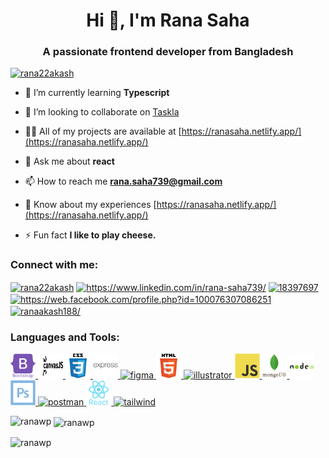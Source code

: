 
<h1 align="center">Hi 👋, I'm Rana Saha</h1>
<h3 align="center">A passionate frontend developer from Bangladesh</h3>

<p align="left"> <a href="https://twitter.com/rana22akash" target="blank"><img src="https://img.shields.io/twitter/follow/rana22akash?logo=twitter&style=for-the-badge" alt="rana22akash" /></a> </p>

- 🌱 I’m currently learning **Typescript**

- 👯 I’m looking to collaborate on [Taskla](https://taskla-hr.netlify.app/)

- 👨‍💻 All of my projects are available at [https://ranasaha.netlify.app/](https://ranasaha.netlify.app/)

- 💬 Ask me about **react**

- 📫 How to reach me **rana.saha739@gmail.com**

- 📄 Know about my experiences [https://ranasaha.netlify.app/](https://ranasaha.netlify.app/)

- ⚡ Fun fact **I like to play cheese.**

<h3 align="left">Connect with me:</h3>
<p align="left">
<a href="https://twitter.com/rana22akash" target="blank"><img align="center" src="https://raw.githubusercontent.com/rahuldkjain/github-profile-readme-generator/master/src/images/icons/Social/twitter.svg" alt="rana22akash" height="30" width="40" /></a>
<a href="https://linkedin.com/in/https://www.linkedin.com/in/rana-saha739/" target="blank"><img align="center" src="https://raw.githubusercontent.com/rahuldkjain/github-profile-readme-generator/master/src/images/icons/Social/linked-in-alt.svg" alt="https://www.linkedin.com/in/rana-saha739/" height="30" width="40" /></a>
<a href="https://stackoverflow.com/users/18397697" target="blank"><img align="center" src="https://raw.githubusercontent.com/rahuldkjain/github-profile-readme-generator/master/src/images/icons/Social/stack-overflow.svg" alt="18397697" height="30" width="40" /></a>
<a href="https://fb.com/https://web.facebook.com/profile.php?id=100076307086251" target="blank"><img align="center" src="https://raw.githubusercontent.com/rahuldkjain/github-profile-readme-generator/master/src/images/icons/Social/facebook.svg" alt="https://web.facebook.com/profile.php?id=100076307086251" height="30" width="40" /></a>
<a href="https://instagram.com/ranaakash188/" target="blank"><img align="center" src="https://raw.githubusercontent.com/rahuldkjain/github-profile-readme-generator/master/src/images/icons/Social/instagram.svg" alt="ranaakash188/" height="30" width="40" /></a>
</p>

<h3 align="left">Languages and Tools:</h3>
<p align="left"> <a href="https://getbootstrap.com" target="_blank" rel="noreferrer"> <img src="https://raw.githubusercontent.com/devicons/devicon/master/icons/bootstrap/bootstrap-plain-wordmark.svg" alt="bootstrap" width="40" height="40"/> </a> <a href="https://canvasjs.com" target="_blank" rel="noreferrer"> <img src="https://raw.githubusercontent.com/Hardik0307/Hardik0307/master/assets/canvasjs-charts.svg" alt="canvasjs" width="40" height="40"/> </a> <a href="https://www.w3schools.com/css/" target="_blank" rel="noreferrer"> <img src="https://raw.githubusercontent.com/devicons/devicon/master/icons/css3/css3-original-wordmark.svg" alt="css3" width="40" height="40"/> </a> <a href="https://expressjs.com" target="_blank" rel="noreferrer"> <img src="https://raw.githubusercontent.com/devicons/devicon/master/icons/express/express-original-wordmark.svg" alt="express" width="40" height="40"/> </a> <a href="https://www.figma.com/" target="_blank" rel="noreferrer"> <img src="https://www.vectorlogo.zone/logos/figma/figma-icon.svg" alt="figma" width="40" height="40"/> </a> <a href="https://www.w3.org/html/" target="_blank" rel="noreferrer"> <img src="https://raw.githubusercontent.com/devicons/devicon/master/icons/html5/html5-original-wordmark.svg" alt="html5" width="40" height="40"/> </a> <a href="https://www.adobe.com/in/products/illustrator.html" target="_blank" rel="noreferrer"> <img src="https://www.vectorlogo.zone/logos/adobe_illustrator/adobe_illustrator-icon.svg" alt="illustrator" width="40" height="40"/> </a> <a href="https://developer.mozilla.org/en-US/docs/Web/JavaScript" target="_blank" rel="noreferrer"> <img src="https://raw.githubusercontent.com/devicons/devicon/master/icons/javascript/javascript-original.svg" alt="javascript" width="40" height="40"/> </a> <a href="https://www.mongodb.com/" target="_blank" rel="noreferrer"> <img src="https://raw.githubusercontent.com/devicons/devicon/master/icons/mongodb/mongodb-original-wordmark.svg" alt="mongodb" width="40" height="40"/> </a> <a href="https://nodejs.org" target="_blank" rel="noreferrer"> <img src="https://raw.githubusercontent.com/devicons/devicon/master/icons/nodejs/nodejs-original-wordmark.svg" alt="nodejs" width="40" height="40"/> </a> <a href="https://www.photoshop.com/en" target="_blank" rel="noreferrer"> <img src="https://raw.githubusercontent.com/devicons/devicon/master/icons/photoshop/photoshop-line.svg" alt="photoshop" width="40" height="40"/> </a> <a href="https://postman.com" target="_blank" rel="noreferrer"> <img src="https://www.vectorlogo.zone/logos/getpostman/getpostman-icon.svg" alt="postman" width="40" height="40"/> </a> <a href="https://reactjs.org/" target="_blank" rel="noreferrer"> <img src="https://raw.githubusercontent.com/devicons/devicon/master/icons/react/react-original-wordmark.svg" alt="react" width="40" height="40"/> </a> <a href="https://tailwindcss.com/" target="_blank" rel="noreferrer"> <img src="https://www.vectorlogo.zone/logos/tailwindcss/tailwindcss-icon.svg" alt="tailwind" width="40" height="40"/> </a> </p>

<p><img align="left" src="https://github-readme-stats.vercel.app/api/top-langs?username=ranawp&show_icons=true&locale=en&layout=compact" alt="ranawp" /></p>

<p>&nbsp;<img align="center" src="https://github-readme-stats.vercel.app/api?username=ranawp&show_icons=true&locale=en" alt="ranawp" /></p>

<p><img align="center" src="https://github-readme-streak-stats.herokuapp.com/?user=ranawp&" alt="ranawp" /></p>
